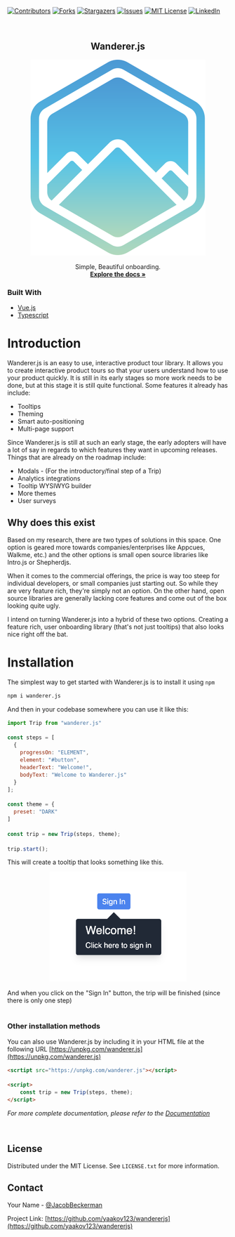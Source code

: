 <div id="top"></div>

[![Contributors][contributors-shield]][contributors-url]
[![Forks][forks-shield]][forks-url]
[![Stargazers][stars-shield]][stars-url]
[![Issues][issues-shield]][issues-url]
[![MIT License][license-shield]][license-url]
[![LinkedIn][linkedin-shield]][linkedin-url]

<!-- PROJECT LOGO -->
<br />
<div align="center">

<h2 align="center">Wanderer.js</h3>
  <img src="./assets/logo.svg"/>
  <p align="center">
    Simple, Beautiful onboarding.
    <br />
    <a href="https://wandererjs.com"><strong>Explore the docs »</strong></a>
  </p>
</div>

### Built With

- [Vue.js](https://vuejs.org/)
- [Typescript](https://www.typescriptlang.org/)

<!-- GETTING STARTED -->

# Introduction

Wanderer.js is an easy to use, interactive product tour library. It allows you to create interactive product tours so that your users understand how to use your product quickly. It is still in its early stages so more work needs to be done, but at this stage it is still quite functional. Some features it already has include:

- Tooltips
- Theming
- Smart auto-positioning
- Multi-page support

Since Wanderer.js is still at such an early stage, the early adopters will have a lot of say in regards to which features they want in upcoming releases. Things that are already on the roadmap include:

- Modals - (For the introductory/final step of a Trip)
- Analytics integrations
- Tooltip WYSIWYG builder
- More themes
- User surveys

## Why does this exist

Based on my research, there are two types of solutions in this space. One option is geared more towards companies/enterprises like Appcues, Walkme, etc.) and the other options is small open source libraries like Intro.js or Shepherdjs.

When it comes to the commercial offerings, the price is way too steep for individual developers, or small companies just starting out. So while they are very feature rich, they're simply not an option. On the other hand, open source libraries are generally lacking core features and come out of the box looking quite ugly.

I intend on turning Wanderer.js into a hybrid of these two options. Creating a feature rich, user onboarding library (that's not just tooltips) that also looks nice right off the bat.

# Installation

The simplest way to get started with Wanderer.js is to install it using `npm`

```sh
npm i wanderer.js
```

And then in your codebase somewhere you can use it like this:

```js
import Trip from "wanderer.js"

const steps = [
  {
	progressOn: "ELEMENT",
	element: "#button",
	headerText: "Welcome!",
	bodyText: "Welcome to Wanderer.js"
  }
];

const theme = {
  preset: "DARK"
]

const trip = new Trip(steps, theme);

trip.start();

```

This will create a tooltip that looks something like this.

<div style="width: 100%; display: flex; justify-content: center;">
    <img style="height: 250px" src="./assets/tooltip-step-1.png" />
</div>
<br>
And when you click on the "Sign In" button, the trip will be finished (since there is only one step)
<br><br>

### Other installation methods

You can also use Wanderer.js by including it in your HTML file at the following URL
[https://unpkg.com/wanderer.js](https://unpkg.com/wanderer.js)

```html
<scrtipt src="https://unpkg.com/wanderer.js"></script>

<script>
    const trip = new Trip(steps, theme);
</script>

```

_For more complete documentation, please refer to the [Documentation](https://wandererjs.com)_

<br>

## License

Distributed under the MIT License. See `LICENSE.txt` for more information.

<!-- CONTACT -->

## Contact

Your Name - [@JacobBeckerman](https://twitter.com/@JacobBeckerman)

Project Link: [https://github.com/yaakov123/wandererjs](https://github.com/yaakov123/wandererjs)

<!-- ACKNOWLEDGMENTS -->

[contributors-shield]: https://img.shields.io/github/contributors/yaakov123/wandererjs.svg?style=for-the-badge
[contributors-url]: https://github.com/yaakov123/wandererjs/graphs/contributors
[forks-shield]: https://img.shields.io/github/forks/yaakov123/wandererjs.svg?style=for-the-badge
[forks-url]: https://github.com/yaakov123/wandererjs/network/members
[stars-shield]: https://img.shields.io/github/stars/yaakov123/wandererjs.svg?style=for-the-badge
[stars-url]: https://github.com/yaakov123/wandererjs/stargazers
[issues-shield]: https://img.shields.io/github/issues/yaakov123/wandererjs.svg?style=for-the-badge
[issues-url]: https://github.com/yaakov123/wandererjs/issues
[license-shield]: https://img.shields.io/github/license/yaakov123/wandererjs.svg?style=for-the-badge
[license-url]: https://github.com/yaakov123/wandererjs/blob/master/LICENSE.txt
[linkedin-shield]: https://img.shields.io/badge/-LinkedIn-black.svg?style=for-the-badge&logo=linkedin&colorB=555
[linkedin-url]: https://linkedin.com/in/yaakov-beckerman-85722a141
[product-screenshot]: images/screenshot.png
